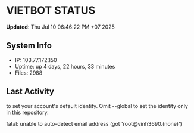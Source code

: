 # VIETBOT STATUS
**Updated**: Thu Jul 10 06:46:22 PM +07 2025

## System Info
- IP: 103.77.172.150
- Uptime: up 4 days, 22 hours, 33 minutes
- Files: 2988

## Last Activity

to set your account's default identity.
Omit --global to set the identity only in this repository.

fatal: unable to auto-detect email address (got 'root@vinh3690.(none)')
